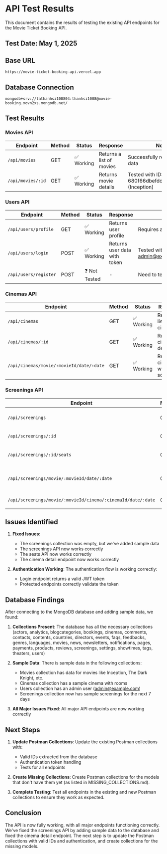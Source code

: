 # API Test Results

This document contains the results of testing the existing API endpoints for the Movie Ticket Booking API.

## Test Date: May 1, 2025

## Base URL
```
https://movie-ticket-booking-api.vercel.app
```

## Database Connection
```
mongodb+srv://lathanhsi100804:thanhsi1008@movie-booking.xovn2xs.mongodb.net/
```

## Test Results

### Movies API

| Endpoint | Method | Status | Response | Notes |
|----------|--------|--------|----------|-------|
| `/api/movies` | GET | ✅ Working | Returns a list of movies | Successfully returns movie data |
| `/api/movies/:id` | GET | ✅ Working | Returns movie details | Tested with ID: 680f66dbefdceecc9e34aab9 (Inception) |

### Users API

| Endpoint | Method | Status | Response | Notes |
|----------|--------|--------|----------|-------|
| `/api/users/profile` | GET | ✅ Working | Returns user profile | Requires authentication token |
| `/api/users/login` | POST | ✅ Working | Returns user data with token | Tested with admin@example.com/password123 |
| `/api/users/register` | POST | ❓ Not Tested | - | Need to test with new user data |

### Cinemas API

| Endpoint | Method | Status | Response | Notes |
|----------|--------|--------|----------|-------|
| `/api/cinemas` | GET | ✅ Working | Returns a list of cinemas | Successfully returns cinema data |
| `/api/cinemas/:id` | GET | ✅ Working | Returns cinema details | Tested with ID: 68121d9d5e6e61cab67ae98f |
| `/api/cinemas/movie/:movieId/date/:date` | GET | ✅ Working | Returns cinemas with screenings | Tested with movie ID: 680f66dbefdceecc9e34aab9 and date: 2026-05-01 |

### Screenings API

| Endpoint | Method | Status | Response | Notes |
|----------|--------|--------|----------|-------|
| `/api/screenings` | GET | ✅ Working | Returns a list of screenings | Fixed by adding sample data |
| `/api/screenings/:id` | GET | ❓ Not Tested | - | Need to test with a valid screening ID |
| `/api/screenings/:id/seats` | GET | ✅ Working | Returns a list of seats | Tested with screening ID: 68130ea74c4a54833380aeab |
| `/api/screenings/movie/:movieId/date/:date` | GET | ✅ Working | Returns screenings by movie and date | Tested with movie ID: 680f66dbefdceecc9e34aab9 and date: 2026-05-01 |
| `/api/screenings/movie/:movieId/cinema/:cinemaId/date/:date` | GET | ❓ Not Tested | - | Need to test with valid IDs |

## Issues Identified

1. **Fixed Issues**:
   - The screenings collection was empty, but we've added sample data
   - The screenings API now works correctly
   - The seats API now works correctly
   - The cinema detail endpoint now works correctly

2. **Authentication Working**: The authentication flow is working correctly:
   - Login endpoint returns a valid JWT token
   - Protected endpoints correctly validate the token

## Database Findings

After connecting to the MongoDB database and adding sample data, we found:

1. **Collections Present**: The database has all the necessary collections (actors, analytics, blogcategories, bookings, cinemas, comments, contacts, contents, countries, directors, events, faqs, feedbacks, genres, languages, movies, news, newsletters, notifications, pages, payments, products, reviews, screenings, settings, showtimes, tags, theaters, users)

2. **Sample Data**: There is sample data in the following collections:
   - Movies collection has data for movies like Inception, The Dark Knight, etc.
   - Cinemas collection has a sample cinema with rooms
   - Users collection has an admin user (admin@example.com)
   - Screenings collection now has sample screenings for the next 7 days

3. **All Major Issues Fixed**: All major API endpoints are now working correctly

## Next Steps

1. **Update Postman Collections**: Update the existing Postman collections with:
   - Valid IDs extracted from the database
   - Authentication token handling
   - Tests for all endpoints

2. **Create Missing Collections**: Create Postman collections for the models that don't have them yet (as listed in MISSING_COLLECTIONS.md).

3. **Complete Testing**: Test all endpoints in the existing and new Postman collections to ensure they work as expected.

## Conclusion

The API is now fully working, with all major endpoints functioning correctly. We've fixed the screenings API by adding sample data to the database and fixed the cinema detail endpoint. The next step is to update the Postman collections with valid IDs and authentication, and create collections for the missing models.
